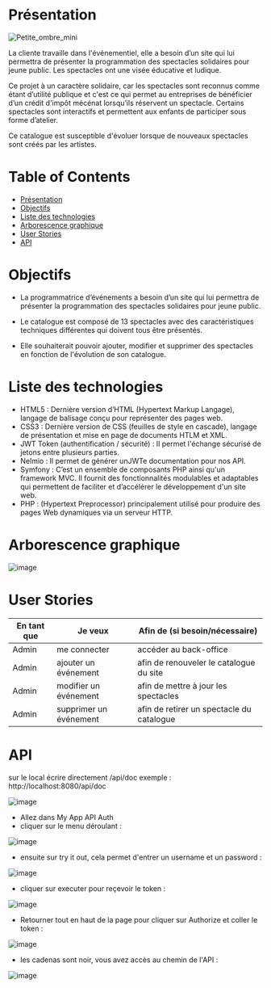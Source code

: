 # Présentation

![Petite_ombre_mini](https://user-images.githubusercontent.com/94828283/170983197-c223ce8a-5015-40a4-a5c9-d3eaf0125071.jpg)

La cliente travaille dans l'événementiel, elle a besoin d’un site qui lui permettra de présenter la programmation des spectacles solidaires pour jeune public.
Les spectacles ont une visée éducative et ludique.

Ce projet à un caractère solidaire, car les spectacles sont reconnus comme étant d’utilité publique et c'est ce qui permet au entreprises de bénéficier d’un crédit d'impôt mécénat lorsqu’ils réservent un spectacle.
Certains spectacles sont interactifs et permettent aux enfants de participer sous forme d’atelier.

Ce catalogue est susceptible d'évoluer lorsque de nouveaux spectacles sont créés par les artistes.

# Table of Contents  

- [Présentation](#Présentation)
- [Objectifs](#objectifs)
- [Liste des technologies](#liste-des-technologies)
- [Arborescence graphique](#arborescence-graphique)
- [User Stories](#user-stories)
- [API](#api)
 
 <a name="Présentation"/>
<a name="Objectifs"/>
<a name="Liste-des-technologies"/>
<a name="Arborescence-graphique"/>
<a name="User-Stories"/>
<a name="API"/>


# Objectifs

- La programmatrice d’événements a besoin d’un site qui lui permettra de présenter la programmation des spectacles solidaires pour jeune public.

- Le catalogue est composé de 13 spectacles avec des caractéristiques techniques différentes qui doivent tous être présentés.

- Elle souhaiterait pouvoir ajouter, modifier et supprimer des spectacles en fonction de l'évolution de son catalogue.


# Liste des technologies
 - HTML5 :  Dernière version d’HTML (Hypertext Markup Langage), langage de balisage conçu pour représenter des pages web.
 - CSS3 : Dernière version de CSS (feuilles de style en cascade), langage de présentation et mise en page de documents HTLM et XML.
 - JWT Token (authentification / sécurité) : Il permet l'échange sécurisé de jetons entre plusieurs parties.
 - Nelmio : Il permet de générer unJWTe documentation pour nos API.
 - Symfony : C’est un ensemble de composants PHP ainsi qu'un framework MVC. Il fournit des fonctionnalités modulables et adaptables qui permettent de faciliter et d’accélérer le développement d'un site web.
 - PHP : (Hypertext Preprocessor) principalement utilisé pour produire des pages Web dynamiques via un serveur HTTP.

# Arborescence graphique

![image](https://user-images.githubusercontent.com/94828283/170984243-041a8222-9ca8-4cfb-b533-6c07fbd515c0.png)


# User Stories


En tant que | Je veux | Afin de (si besoin/nécessaire)
-- | -- | -- |
Admin | me connecter | accéder au back-office
Admin | ajouter un événement | afin de renouveler le catalogue du site
Admin | modifier un événement | afin de mettre à jour les spectacles
Admin | supprimer un événement | afin de retirer un spectacle du catalogue

# API 

sur le local écrire directement /api/doc exemple : http://localhost:8080/api/doc

![image](https://user-images.githubusercontent.com/94828283/170988778-d366090b-e3f4-423c-a8d6-be5089fc6d52.png)

 - Allez dans My App API Auth
 - cliquer sur le menu déroulant :

![image](https://user-images.githubusercontent.com/94828283/170988999-02d1d906-8721-4c1f-bb02-5b793498a718.png)

 - ensuite sur try it out, cela permet d'entrer un username et un password :

 ![image](https://user-images.githubusercontent.com/94828283/170989269-f36e55b5-6588-4bce-84a3-2201dc7aea20.png)
 
 - cliquer sur executer pour reçevoir le token :

![image](https://user-images.githubusercontent.com/94828283/170989462-3801f2f3-1ced-41ef-96b0-6314ed3ac451.png)


 - Retourner tout en haut de la page pour cliquer sur Authorize et coller le token : 

![image](https://user-images.githubusercontent.com/94828283/170989671-8d25cd07-4442-4eb2-b3c3-0127521bc18a.png)

 - les cadenas sont noir, vous avez accès au chemin de l'API :

![image](https://user-images.githubusercontent.com/94828283/170989969-a6788c4d-8207-4b12-b350-6dc6b030a126.png)









